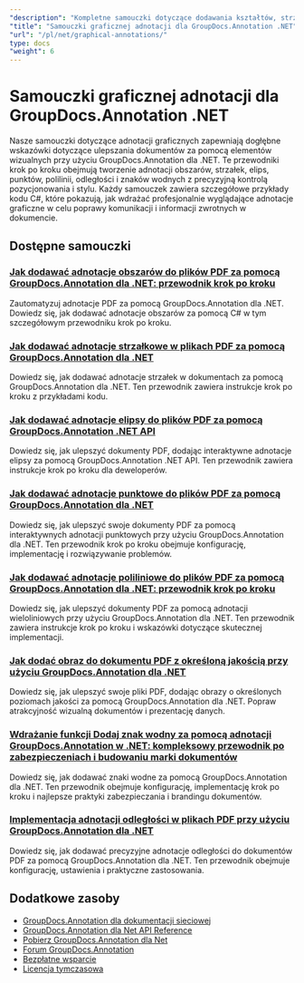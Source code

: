 ```yaml
---
"description": "Kompletne samouczki dotyczące dodawania kształtów, strzałek, obrazów i elementów graficznych do dokumentów za pomocą GroupDocs.Annotation dla platformy .NET."
"title": "Samouczki graficznej adnotacji dla GroupDocs.Annotation .NET"
"url": "/pl/net/graphical-annotations/"
type: docs
"weight": 6
---
```


# Samouczki graficznej adnotacji dla GroupDocs.Annotation .NET

Nasze samouczki dotyczące adnotacji graficznych zapewniają dogłębne wskazówki dotyczące ulepszania dokumentów za pomocą elementów wizualnych przy użyciu GroupDocs.Annotation dla .NET. Te przewodniki krok po kroku obejmują tworzenie adnotacji obszarów, strzałek, elips, punktów, polilinii, odległości i znaków wodnych z precyzyjną kontrolą pozycjonowania i stylu. Każdy samouczek zawiera szczegółowe przykłady kodu C#, które pokazują, jak wdrażać profesjonalnie wyglądające adnotacje graficzne w celu poprawy komunikacji i informacji zwrotnych w dokumencie.

## Dostępne samouczki

### [Jak dodawać adnotacje obszarów do plików PDF za pomocą GroupDocs.Annotation dla .NET: przewodnik krok po kroku](./groupdocs-annotation-net-area-pdf/)
Zautomatyzuj adnotacje PDF za pomocą GroupDocs.Annotation dla .NET. Dowiedz się, jak dodawać adnotacje obszarów za pomocą C# w tym szczegółowym przewodniku krok po kroku.

### [Jak dodawać adnotacje strzałkowe w plikach PDF za pomocą GroupDocs.Annotation dla .NET](./add-arrow-annotations-groupdocs-annotation-dotnet/)
Dowiedz się, jak dodawać adnotacje strzałek w dokumentach za pomocą GroupDocs.Annotation dla .NET. Ten przewodnik zawiera instrukcje krok po kroku z przykładami kodu.

### [Jak dodawać adnotacje elipsy do plików PDF za pomocą GroupDocs.Annotation .NET API](./add-ellipse-annotation-groupdocs-annotation-dotnet/)
Dowiedz się, jak ulepszyć dokumenty PDF, dodając interaktywne adnotacje elipsy za pomocą GroupDocs.Annotation .NET API. Ten przewodnik zawiera instrukcje krok po kroku dla deweloperów.

### [Jak dodawać adnotacje punktowe do plików PDF za pomocą GroupDocs.Annotation dla .NET](./groupdocs-annotation-net-point-annotations-pdf/)
Dowiedz się, jak ulepszyć swoje dokumenty PDF za pomocą interaktywnych adnotacji punktowych przy użyciu GroupDocs.Annotation dla .NET. Ten przewodnik krok po kroku obejmuje konfigurację, implementację i rozwiązywanie problemów.

### [Jak dodawać adnotacje poliliniowe do plików PDF za pomocą GroupDocs.Annotation dla .NET: przewodnik krok po kroku](./polyline-annotation-groupdocs-net-guide/)
Dowiedz się, jak ulepszyć dokumenty PDF za pomocą adnotacji wieloliniowych przy użyciu GroupDocs.Annotation dla .NET. Ten przewodnik zawiera instrukcje krok po kroku i wskazówki dotyczące skutecznej implementacji.

### [Jak dodać obraz do dokumentu PDF z określoną jakością przy użyciu GroupDocs.Annotation dla .NET](./add-image-pdf-quality-groupdocs-annotation-net/)
Dowiedz się, jak ulepszyć swoje pliki PDF, dodając obrazy o określonych poziomach jakości za pomocą GroupDocs.Annotation dla .NET. Popraw atrakcyjność wizualną dokumentów i prezentację danych.

### [Wdrażanie funkcji Dodaj znak wodny za pomocą adnotacji GroupDocs.Annotation w .NET: kompleksowy przewodnik po zabezpieczeniach i budowaniu marki dokumentów](./add-watermark-groupdocs-annotation-net-guide/)
Dowiedz się, jak dodawać znaki wodne za pomocą GroupDocs.Annotation dla .NET. Ten przewodnik obejmuje konfigurację, implementację krok po kroku i najlepsze praktyki zabezpieczania i brandingu dokumentów.

### [Implementacja adnotacji odległości w plikach PDF przy użyciu GroupDocs.Annotation dla .NET](./implement-distance-annotations-pdfs-groupdocs-dotnet/)
Dowiedz się, jak dodawać precyzyjne adnotacje odległości do dokumentów PDF za pomocą GroupDocs.Annotation dla .NET. Ten przewodnik obejmuje konfigurację, ustawienia i praktyczne zastosowania.

## Dodatkowe zasoby

- [GroupDocs.Annotation dla dokumentacji sieciowej](https://docs.groupdocs.com/annotation/net/)
- [GroupDocs.Annotation dla Net API Reference](https://reference.groupdocs.com/annotation/net/)
- [Pobierz GroupDocs.Annotation dla Net](https://releases.groupdocs.com/annotation/net/)
- [Forum GroupDocs.Annotation](https://forum.groupdocs.com/c/annotation)
- [Bezpłatne wsparcie](https://forum.groupdocs.com/)
- [Licencja tymczasowa](https://purchase.groupdocs.com/temporary-license/)